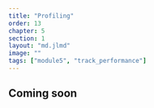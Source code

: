 ```yaml
---
title: "Profiling"
order: 13
chapter: 5
section: 1
layout: "md.jlmd"
image: ""
tags: ["module5", "track_performance"]
---
```


## Coming soon